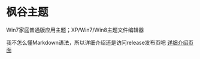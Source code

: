 # 枫谷主题
Win7家庭普通版应用主题；XP/Win7/Win8主题文件编辑器

我不怎么懂Markdown语法，所以详细介绍还是访问release发布页吧
[详细介绍页面](http://bbs.comicdd.com/thread-308661-1-1.html?fromuid=301742 "枫谷主题发布页面")